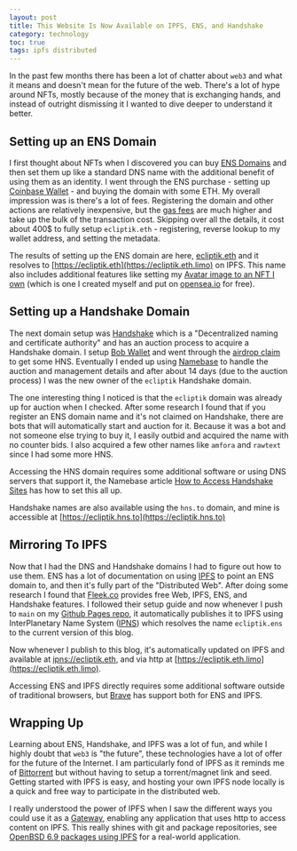 ```yaml
---
layout: post
title: This Website Is Now Available on IPFS, ENS, and Handshake
category: technology
toc: true
tags: ipfs distributed
---
```


In the past few months there has been a lot of chatter about `web3` and what it means and doesn't mean for the future of the web. There's a lot of hype around NFTs, mostly because of the money that is exchanging hands, and instead of outright dismissing it I wanted to dive deeper to understand it better.

## Setting up an ENS Domain

I first thought about NFTs when I discovered you can buy [ENS Domains](https://ens.domains) and then set them up like a standard DNS name with the additional benefit of using them as an identity. I went through the ENS purchase - setting up [Coinbase Wallet](https://www.coinbase.com/wallet) - and buying the domain with some ETH. My overall impression was is there's a lot of fees. Registering the domain and other actions are relatively inexpensive, but the [gas fees](https://cryptocurrencysimple.com/all-you-must-know-about-what-are-eth-gas-fees/) are much higher and take up the bulk of the transaction cost. Skipping over all the details, it cost about 400$ to fully setup `ecliptik.eth` - registering, reverse lookup to my wallet address, and setting the metadata.

The results of setting up the ENS domain are here, [ecliptik.eth](https://app.ens.domains/name/ecliptik.eth/details) and it resolves to [https://ecliptik.eth](https://ecliptik.eth.limo) on IPFS. This name also includes additional features like setting my [Avatar image to an NFT I own](https://medium.com/the-ethereum-name-service/nft-avatar-support-for-ens-profiles-bd4a5553f089) (which is one I created myself and put on [opensea.io](https://opensea.io) for free).

## Setting up a Handshake Domain

The next domain setup was [Handshake](https://handshake.org) which is a "Decentralized naming and certificate authority" and has an auction process to acquire a Handshake domain. I setup [Bob Wallet](https://bobwallet.io) and went through the [airdrop claim](https://github.com/handshake-org/hs-airdrop) to get some HNS. Eventually I ended up using [Namebase](https://www.namebase.io) to handle the auction and management details and after about 14 days (due to the auction process) I was the new owner of the `ecliptik` Handshake domain.

The one interesting thing I noticed is that the `ecliptik` domain was already up for auction when I checked. After some research I found that if you register an ENS domain name and it's not claimed on Handshake, there are bots that will automatically start and auction for it.  Because it was a bot and not someone else trying to buy it, I easily outbid and acquired the name with no counter bids. I also acquired a few other names like `amfora` and `rawtext` since I had some more HNS.

Accessing the HNS domain requires some additional software or using DNS servers that support it, the Namebase article [How to Access Handshake Sites](https://learn.namebase.io/starting-from-zero/how-to-access-handshake-sites) has how to set this all up.

Handshake names are also available using the `hns.to` domain, and mine is accessible at [https://ecliptik.hns.to](https://ecliptik.hns.to)

## Mirroring To IPFS

Now that I had the DNS and Handshake domains I had to figure out how to use them. ENS has a lot of documentation on using [IPFS](https://ipfs.io) to point an ENS domain to, and then it's fully part of the "Distributed Web". After doing some research I found that [Fleek.co](https://fleek.co) provides free Web, IPFS, ENS, and Handshake features. I followed their setup guide and now whenever I push to `main` on my [Github Pages repo](https://github.com/ecliptik/ecliptik.github.io), it automatically publishes it to IPFS using InterPlanetary Name System ([IPNS](https://docs.ipfs.io/concepts/ipns/)) which resolves the name `ecliptik.ens` to the current version of this blog.

Now whenever I publish to this blog, it's automatically updated on IPFS and available at [ipns://ecliptik.eth](ipns://ecliptik.eth), and via http at [https://ecliptik.eth.limo](https://ecliptik.eth.limo).

Accessing ENS and IPFS directly  requires some additional software outside of traditional browsers, but [Brave](https://brave.com) has support both for ENS and IPFS.

## Wrapping Up

Learning about ENS, Handshake, and IPFS was a lot of fun, and while I highly doubt that `web3` is "the future", these technologies have a lot of offer for the future of the Internet. I am particularly fond of IPFS as it reminds me of [Bittorrent](https://www.bittorrent.org) but without having to setup a torrent/magnet link and seed. Getting started with IPFS is easy, and hosting your own IPFS node locally is a quick and  free way to participate in the distributed web.

I really understood the power of IPFS when I saw the different ways you could use it as a [Gateway](https://docs.ipfs.io/concepts/ipfs-gateway/), enabling any application that uses http to access content on IPFS. This really shines with git and package repositories, see [OpenBSD 6.9 packages using IPFS](https://dataswamp.org/~solene/2021-05-01-ipfs-openbsd-69.html) for a real-world application.
